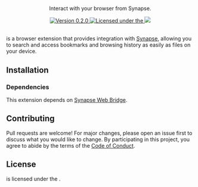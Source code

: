 <div align="center">
  <h1></h1>
  <p>Interact with your browser from Synapse.</p>
  <a href="/latest">
    <img alt="Version 0.2.0" src="https://img.shields.io/badge/version-0.2.0-red.svg?cacheSeconds=2592000&style=flat-square" />
  </a>
  <a href="" target="\_blank">
    <img alt="Licensed under the " src="https://img.shields.io/github/license//?style=flat-square" />
  <a href=https://buymeacoffee.com/paysonwallach>
    <img src=https://img.shields.io/badge/donate-Buy%20me%20a%20coffe-yellow?style=flat-square>
  </a>
  <br>
  <br>
</div>

[](https://github.com/paysonwallach/synapse-web-extension) is a browser extension that provides integration with [Synapse](https://github.com/paysonwallach/synapse#readme), allowing you to search and access bookmarks and browsing history as easily as files on your device.

## Installation

### Dependencies

This extension depends on [Synapse Web Bridge](https://github.com/paysonwallach/synapse-web-bridge#readme).

## Contributing

Pull requests are welcome! For major changes, please open an issue first to discuss what you would like to change. By participating in this project, you agree to abide by the terms of the [Code of Conduct]().

## License

[](https://github.com/paysonwallach/synapse-web-extension) is licensed under the []().

